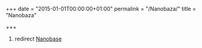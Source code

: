+++
date = "2015-01-01T00:00:00+01:00"
permalink = "/Nanobaza/"
title = "Nanobaza"

+++

1.  redirect [Nanobase](/atopedia/Nanobase "wikilink")
